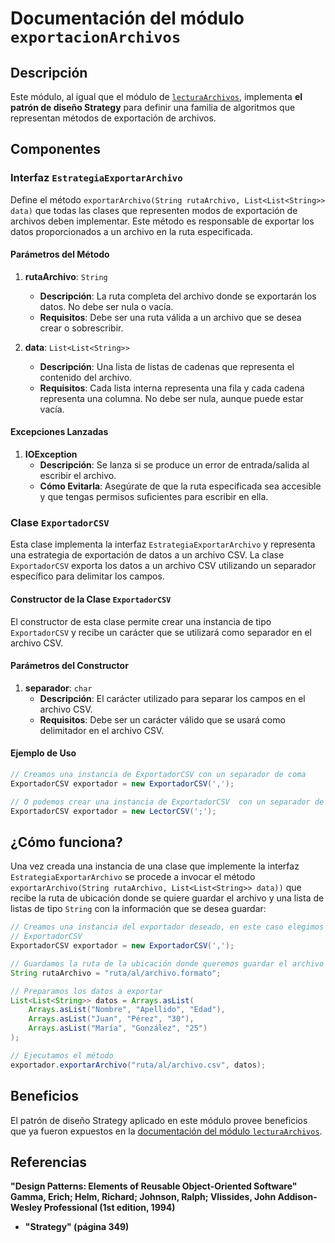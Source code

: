 # Documentación del módulo `exportacionArchivos`

## Descripción

Este módulo, al igual que el módulo de [`lecturaArchivos`](../lecturaArchivos/README.md), implementa **el patrón de diseño Strategy** para definir una familia de algoritmos que representan métodos de exportación de archivos.

## Componentes

### **Interfaz `EstrategiaExportarArchivo`**

Define el método `exportarArchivo(String rutaArchivo, List<List<String>> data)` que todas las clases que representen modos de exportación de archivos deben implementar. Este método es responsable de exportar los datos proporcionados a un archivo en la ruta especificada.

#### Parámetros del Método

1. **rutaArchivo**: `String`
   - **Descripción**: La ruta completa del archivo donde se exportarán los datos. No debe ser nula o vacía.
   - **Requisitos**: Debe ser una ruta válida a un archivo que se desea crear o sobrescribir.

2. **data**: `List<List<String>>`
   - **Descripción**: Una lista de listas de cadenas que representa el contenido del archivo.
   - **Requisitos**: Cada lista interna representa una fila y cada cadena representa una columna. No debe ser nula, aunque puede estar vacía.

#### Excepciones Lanzadas

1. **IOException**
   - **Descripción**: Se lanza si se produce un error de entrada/salida al escribir el archivo.
   - **Cómo Evitarla**: Asegúrate de que la ruta especificada sea accesible y que tengas permisos suficientes para escribir en ella.

### **Clase `ExportadorCSV`**

Esta clase implementa la interfaz `EstrategiaExportarArchivo` y representa una estrategia de exportación de datos a un archivo CSV. La clase `ExportadorCSV` exporta los datos a un archivo CSV utilizando un separador específico para delimitar los campos.

#### Constructor de la Clase `ExportadorCSV`

El constructor de esta clase permite crear una instancia de tipo `ExportadorCSV` y recibe un carácter que se utilizará como separador en el archivo CSV.

#### Parámetros del Constructor

1. **separador**: `char`
   - **Descripción**: El carácter utilizado para separar los campos en el archivo CSV.
   - **Requisitos**: Debe ser un carácter válido que se usará como delimitador en el archivo CSV.

#### Ejemplo de Uso

```java
// Creamos una instancia de ExportadorCSV con un separador de coma
ExportadorCSV exportador = new ExportadorCSV(',');

// O podemos crear una instancia de ExportadorCSV  con un separador de punto y coma
ExportadorCSV exportador = new LectorCSV(';');
```

## ¿Cómo funciona?

Una vez creada una instancia de una clase que implemente la interfaz `EstrategiaExportarArchivo` se procede a invocar el método `exportarArchivo(String rutaArchivo, List<List<String>> data))` que recibe la ruta de ubicación donde se quiere guardar el archivo y una lista de listas de tipo `String` con la información que se desea guardar: 

```java
// Creamos una instancia del exportador deseado, en este caso elegimos el 
// ExportadorCSV
ExportadorCSV exportador = new ExportadorCSV(',');

// Guardamos la ruta de la ubicación donde queremos guardar el archivo
String rutaArchivo = "ruta/al/archivo.formato";

// Preparamos los datos a exportar
List<List<String>> datos = Arrays.asList(
    Arrays.asList("Nombre", "Apellido", "Edad"),
    Arrays.asList("Juan", "Pérez", "30"),
    Arrays.asList("María", "González", "25")
);

// Ejecutamos el método 
exportador.exportarArchivo("ruta/al/archivo.csv", datos);
```

## Beneficios

El patrón de diseño Strategy aplicado en este módulo provee beneficios que ya fueron expuestos en la [documentación del módulo `lecturaArchivos`](../lecturaArchivos/README.md).

## Referencias 

**"Design Patterns: Elements of Reusable Object-Oriented
Software" Gamma, Erich; Helm, Richard; Johnson, Ralph;
Vlissides, John Addison-Wesley Professional (1st edition,
1994)**

*  **"Strategy" (página 349)**